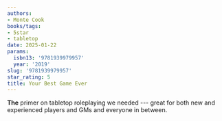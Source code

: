 ```yaml
---
authors:
- Monte Cook
books/tags:
- 5star
- tabletop
date: 2025-01-22
params:
  isbn13: '9781939979957'
  year: '2019'
slug: '9781939979957'
star_rating: 5
title: Your Best Game Ever
---
```


**The** primer on tabletop roleplaying we needed --- great for both new and experienced players and GMs and everyone in between.


<!--more-->
